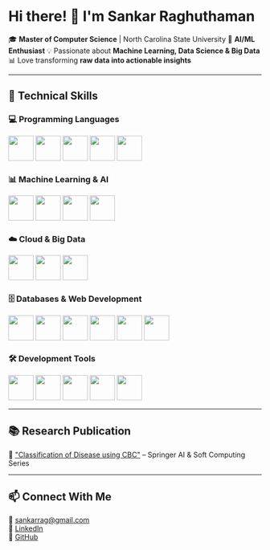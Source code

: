 # Hi there! 👋 I'm **Sankar Raghuthaman**  

🎓 **Master of Computer Science** | North Carolina State University
🧠 **AI/ML Enthusiast** 
💡 Passionate about **Machine Learning, Data Science & Big Data**
📊 Love transforming **raw data into actionable insights**  


---

## 🚀 Technical Skills  

### **💻 Programming Languages**  
<p align="left">  
  <img src="https://raw.githubusercontent.com/danielcranney/readme-generator/main/public/icons/skills/c-colored.svg" width="50" height="50"/>  
  <img src="https://raw.githubusercontent.com/danielcranney/readme-generator/main/public/icons/skills/python-colored.svg" width="50" height="50"/>  
  <img src="https://raw.githubusercontent.com/danielcranney/readme-generator/main/public/icons/skills/javascript-colored.svg" width="50" height="50"/>  
  <img src="https://raw.githubusercontent.com/danielcranney/readme-generator/main/public/icons/skills/php-colored.svg" width="50" height="50"/>  
  <img src="https://raw.githubusercontent.com/danielcranney/readme-generator/main/public/icons/skills/gnubash.svg" width="50" height="50"/>  
</p> 

### **📊 Machine Learning & AI**  
<p align="left">  
  <img src="https://cdn.jsdelivr.net/gh/devicons/devicon/icons/pytorch/pytorch-original.svg" width="50" height="50"/>  
  <img src="https://cdn.jsdelivr.net/gh/devicons/devicon/icons/tensorflow/tensorflow-original.svg" width="50" height="50"/>  
  <img src="https://cdn.jsdelivr.net/gh/devicons/devicon/icons/numpy/numpy-original.svg" width="50" height="50"/>  
  <img src="https://cdn.jsdelivr.net/gh/devicons/devicon/icons/pandas/pandas-original.svg" width="50" height="50"/>  
</p>  

### **☁️ Cloud & Big Data**  
<p align="left">  
  <img src="https://raw.githubusercontent.com/danielcranney/readme-generator/main/public/icons/skills/googlecloud-colored.svg" width="50" height="50"/>  
  <img src="https://raw.githubusercontent.com/danielcranney/readme-generator/main/public/icons/skills/aws-colored.svg" width="50" height="50"/> 
  <img src="https://raw.githubusercontent.com/danielcranney/readme-generator/main/public/icons/skills/docker-colored.svg" width="50" height="50"/>  
</p>  

### **🗄️ Databases & Web Development**  
<p align="left">  
  <img src="https://raw.githubusercontent.com/danielcranney/readme-generator/main/public/icons/skills/mysql-colored.svg" width="50" height="50"/>  
  <img src="https://raw.githubusercontent.com/danielcranney/readme-generator/main/public/icons/skills/mongodb-colored.svg" width="50" height="50"/>  
  <img src="https://raw.githubusercontent.com/danielcranney/readme-generator/main/public/icons/skills/postgresql-colored.svg" width="50" height="50"/>  
  <img src="https://raw.githubusercontent.com/danielcranney/readme-generator/main/public/icons/skills/react-colored.svg" width="50" height="50"/>  
  <img src="https://raw.githubusercontent.com/danielcranney/readme-generator/main/public/icons/skills/flask-colored.svg" width="50" height="50"/>  
  <img src="https://raw.githubusercontent.com/danielcranney/readme-generator/main/public/icons/skills/django-colored.svg" width="50" height="50"/>  
</p> 

### **🛠 Development Tools**  
<p align="left">  
  <img src="https://raw.githubusercontent.com/danielcranney/readme-generator/main/public/icons/skills/git-colored.svg" width="50" height="50"/>  
  <img src="https://raw.githubusercontent.com/danielcranney/readme-generator/main/public/icons/skills/visualstudiocode.svg" width="50" height="50"/>  
  <img src="https://raw.githubusercontent.com/danielcranney/readme-generator/main/public/icons/skills/vim.svg" width="50" height="50"/>  
  <img src="https://raw.githubusercontent.com/danielcranney/readme-generator/main/public/icons/skills/neovim.svg" width="50" height="50"/>  
  <img src="https://raw.githubusercontent.com/danielcranney/readme-generator/main/public/icons/skills/linux-colored.svg" width="50" height="50"/>  
</p>  

---

## 📚 Research Publication  
📖 ["Classification of Disease using CBC"](https://link.springer.com/chapter/10.1007/978-981-16-1249-7_12) – Springer AI & Soft Computing Series  

---

## 📫 Connect With Me  
📧 sankarrag@gmail.com  
🔗 [LinkedIn](https://linkedin.com/in/sankar-raghuthaman)  
🐙 [GitHub](https://github.com/Sankar16)  
